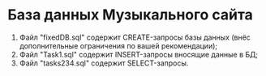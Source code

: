 # База данных Музыкального сайта
1) Файл "fixedDB.sql" содержит CREATE-запросы базы данных (внёс дополнительные ограничения по вашей рекомендации);
2) Файл "Task1.sql" содержит INSERT-запросы вносящие данные в БД;
3) Файл "tasks234.sql" содержит SELECT-запросы.

